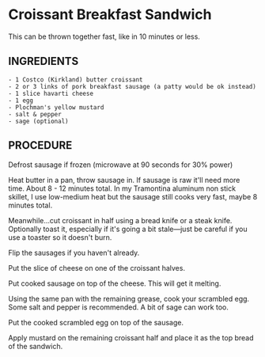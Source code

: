 # Croissant Breakfast Sandwich

This can be thrown together fast, like in 10 minutes or less.

## INGREDIENTS
    - 1 Costco (Kirkland) butter croissant  
    - 2 or 3 links of pork breakfast sausage (a patty would be ok instead)  
    - 1 slice havarti cheese  
    - 1 egg  
    - Plochman's yellow mustard  
    - salt & pepper  
    - sage (optional)  
    
## PROCEDURE

Defrost sausage if frozen (microwave at 90 seconds for 30% power)  
    
Heat butter in a pan, throw sausage in. If sausage is raw it'll need more time. About 8 - 12 minutes total. In my Tramontina aluminum non stick skillet, I use low-medium heat but the sausage still cooks very fast, maybe 8 minutes total.  

Meanwhile…cut croissant in half using a bread knife or a steak knife. Optionally toast it, especially if it's going a bit stale—just be careful if you use a toaster so it doesn't burn.  

Flip the sausages if you haven't already.  

Put the slice of cheese on one of the croissant halves.  

Put cooked sausage on top of the cheese. This will get it melting.  

Using the same pan with the remaining grease, cook your scrambled egg. Some salt and pepper is recommended. A bit of sage can work too.  

Put the cooked scrambled egg on top of the sausage.   

Apply mustard on the remaining croissant half and place it as the top bread of the sandwich.  